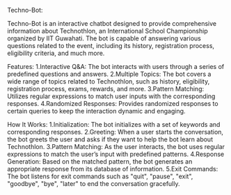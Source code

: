 Techno-Bot:

Techno-Bot is an interactive chatbot designed to provide comprehensive information about Technothlon, 
an International School Championship organized by IIT Guwahati. The bot is capable of answering various questions related to the event,
including its history, registration process, eligibility criteria, and much more.

Features:
1.Interactive Q&A: The bot interacts with users through a series of predefined questions and answers.
2.Multiple Topics: The bot covers a wide range of topics related to Technothlon, such as history, eligibility, registration process, exams, rewards, and more.
3.Pattern Matching: Utilizes regular expressions to match user inputs with the corresponding responses.
4.Randomized Responses: Provides randomized responses to certain queries to keep the interaction dynamic and engaging.

How It Works:
1.Initialization: The bot initializes with a set of keywords and corresponding responses.
2.Greeting: When a user starts the conversation, the bot greets the user and asks if they want to help the bot learn about Technothlon.
3.Pattern Matching: As the user interacts, the bot uses regular expressions to match the user’s input with predefined patterns.
4.Response Generation: Based on the matched pattern, the bot generates an appropriate response from its database of information.
5.Exit Commands: The bot listens for exit commands such as "quit", "pause", "exit", "goodbye", "bye", "later" to end the conversation gracefully.


